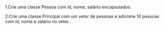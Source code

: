 1.Crie uma classe Pessoa com id, nome, salário encapsulados.

2.Crie uma classe Principal com um vetor de pessoas e adicione 10 pessoas com id, nome e salário no vetor.
